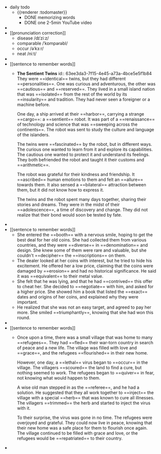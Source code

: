 - daily todo
	- {{renderer :todomaster}}
		- DONE memorizing words
		- DONE one 2-5min YouTube video
-
- [[pronunciation correction]]
	- disease  /dɪˈziːz/
	- comparable  /ˈkɒmpərəbl/
	- occur  /əˈkɜːr/
	- neat  /niːt/
-
- [[sentence to remember words]]
	- **The Sentient Twins**
	  id:: 63ee3da3-7f15-4e45-a73a-4bce5e5f1b84
	  They were ==identical== twins, but they had different ==personalities==. One was curious and adventurous, the other was ==cautious== and ==reserved==. They lived in a small island nation that was ==isolated== from the rest of the world by its ==insularity== and tradition. They had never seen a foreigner or a machine before.
	  
	  One day, a ship arrived at their ==harbor==, carrying a strange ==cargo==: a ==sentient== robot. It was part of a ==renaissance== of technology and science that was ==sweeping across the continents==. The robot was sent to study the culture and language of the islanders.
	  
	  The twins were ==fascinated== by the robot, but in different ways. The curious one wanted to learn from it and explore its capabilities. The cautious one wanted to protect it and understand its feelings. They both befriended the robot and taught it their customs and ==arithmetic==.
	  
	  The robot was grateful for their kindness and friendship. It ==ascribed== human emotions to them and felt an ==allure== towards them. It also sensed a ==bilateral== attraction between them, but it did not know how to express it.
	  
	  The twins and the robot spent many days together, sharing their stories and dreams. They were in the midst of their ==adolescence==, a time of discovery and change. They did not realize that their bond would soon be tested by fate.
-
- [[sentence to remember words]]
	- She entered the ==booth== with a nervous smile, hoping to get the best deal for her old coins. She had collected them from various countries, and they were ==diverse== in ==denomination== and design. She knew some of them were rare and valuable, but she couldn't ==decipher== the ==inscriptions== on them.
	- The dealer looked at her coins with interest, but he tried to hide his excitement. He offered her a low price, claiming that the coins were damaged by ==erosion== and had no historical significance. He said it was ==equivalent== to their metal value.
	- She felt that he was lying, and that he had ==contrived== this offer to cheat her. She decided to ==negotiate== with him, and asked for a higher price. She showed him a book that listed the ==exact== dates and origins of her coins, and explained why they were important.
	- He realized that she was not an easy target, and agreed to pay her more. She smiled ==triumphantly==, knowing that she had won this round.
-
- [[sentence to remember words]]
	- Once upon a time, there was a small village that was home to many ==refugees==. They had ==fled== their war-torn country in search of peace and a new life. The village was filled with love and ==grace==, and the refugees ==flourished== in their new home.
	  
	  However, one day, a ==lethal== virus began to ==occur== in the village. The villagers ==scoured== the land to find a cure, but nothing seemed to work. The refugees began to ==quiver== in fear, not knowing what would happen to them.
	  
	  A wise old man stepped in as the ==referee==, and he had a solution. He suggested that they all work together to ==inject== the village with a special ==herb== that was known to cure all illnesses. The villagers ==trimmed== the herb and started to inject the virus with it.
	  
	  To their surprise, the virus was gone in no time. The refugees were overjoyed and grateful. They could now live in peace, knowing that their new home was a safe place for them to flourish once again. The village continued to be filled with grace and love, or the refugees would be ==repatriated== to their country.
-
